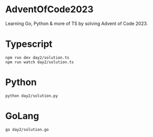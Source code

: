 # AdventOfCode2023
Learning Go, Python & more of TS by solving Advent of Code 2023.

# Typescript
```
npm run dev day2/solution.ts
npm run watch day2/solution.ts
```

# Python
```
python day2/solution.py
```

# GoLang
```
go day2/solution.go
```
